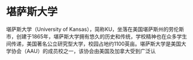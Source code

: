 # 堪萨斯大学

堪萨斯大学（University of Kansas），简称KU，坐落在美国堪萨斯州的劳伦斯市，创建于1865年，堪萨斯大学拥有悠久的历史和传统，学校精神也在众多学生间传递，美国著名公立研究型大学，校园占地约1100英亩。堪萨斯大学是美国大学协会（AAU）的成员校之一，该协会由美国及加拿大受到广泛认